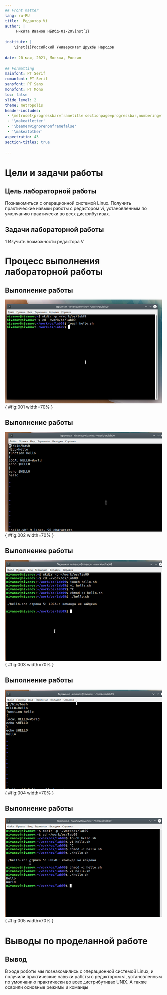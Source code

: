 ```yaml
---
## Front matter
lang: ru-RU
title:  Редактор Vi
author: |
	 Никита Иванов НБИбд-01-20\inst{1}

institute: |
	\inst{1}Российский Университет Дружбы Народов

date: 20 мая, 2021, Москва, Россия

## Formatting
mainfont: PT Serif
romanfont: PT Serif
sansfont: PT Sans
monofont: PT Mono
toc: false
slide_level: 2
theme: metropolis
header-includes: 
 - \metroset{progressbar=frametitle,sectionpage=progressbar,numbering=fraction}
 - '\makeatletter'
 - '\beamer@ignorenonframefalse'
 - '\makeatother'
aspectratio: 43
section-titles: true

---
```


# Цели и задачи работы

## Цель лабораторной работы

Познакомиться с операционной системой Linux. Получить практические навыки работы с редактором vi, установленным по умолчанию практически во всех дистрибутивах.

## Задачи лабораторной работы

1 Изучить возможности редактора Vi

# Процесс выполнения лабораторной работы

## Выполнение работы

![Создание каталога](image/01.png){ #fig:001 width=70% }

## Выполнение работы

![Работа в редакторе Vi](image/02.png){ #fig:002 width=70% }

## Выполнение работы

![Запуск файла](image/03.png){ #fig:003 width=70% }

## Выполнение работы

![Работа в редакторе Vi](image/04.png){ #fig:004 width=70% }

## Выполнение работы

![Повторный запуск файла](image/05.png){ #fig:005 width=70% }

# Выводы по проделанной работе

## Вывод

В ходе роботы мы  познакомились с операционной системой Linux, и получили практические навыки работы с редактором vi, установленным по умолчанию практически во всех дистрибутивах UNIX. А также освоили основные режимы и команды
